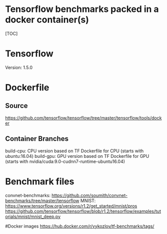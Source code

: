 # Tensorflow benchmarks packed in a docker container(s)

[TOC]

# Tensorflow
Version: 1.5.0

# Dockerfile
## Source
https://github.com/tensorflow/tensorflow/tree/master/tensorflow/tools/docker

## Container Branches
build-cpu: CPU version based on TF Dockerfile for CPU (starts with ubuntu:16.04)
build-gpu: GPU version based on TF Dockerfile for GPU (starts with nvidia/cuda:9.0-cudnn7-runtime-ubuntu16.04)

# Benchmark files
convnet-benchmarks: https://github.com/soumith/convnet-benchmarks/tree/master/tensorflow
MNIST: 
https://www.tensorflow.org/versions/r1.2/get_started/mnist/pros
https://github.com/tensorflow/tensorflow/blob/r1.2/tensorflow/examples/tutorials/mnist/mnist_deep.py

#Docker images
https://hub.docker.com/r/vykozlov/tf-benchmarks/tags/
